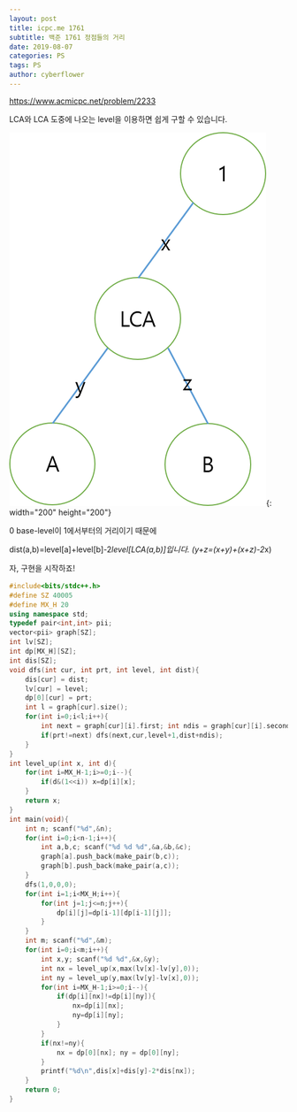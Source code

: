 ```yaml
---
layout: post
title: icpc.me 1761
subtitle: 백준 1761 정점들의 거리
date: 2019-08-07
categories: PS
tags: PS
author: cyberflower
---
```


<https://www.acmicpc.net/problem/2233>

LCA와 LCA 도중에 나오는 level을 이용하면 쉽게 구할 수 있습니다.

![트리](/img/2019-08-07-icpc1761.png){: width="200" height="200"}

0 base-level이 1에서부터의 거리이기 때문에 

dist(a,b)=level[a]+level[b]-2*level[LCA(a,b)]입니다. (y+z=(x+y)+(x+z)-2*x)

자, 구현을 시작하죠!

```cpp
#include<bits/stdc++.h>
#define SZ 40005
#define MX_H 20
using namespace std;
typedef pair<int,int> pii;
vector<pii> graph[SZ];
int lv[SZ];
int dp[MX_H][SZ];
int dis[SZ];
void dfs(int cur, int prt, int level, int dist){
	dis[cur] = dist;
	lv[cur] = level;
	dp[0][cur] = prt;
	int l = graph[cur].size();
	for(int i=0;i<l;i++){
		int next = graph[cur][i].first; int ndis = graph[cur][i].second;
		if(prt!=next) dfs(next,cur,level+1,dist+ndis);
	}
}
int level_up(int x, int d){
	for(int i=MX_H-1;i>=0;i--){
		if(d&(1<<i)) x=dp[i][x];
	}
	return x;
}
int main(void){
	int n; scanf("%d",&n);
	for(int i=0;i<n-1;i++){
		int a,b,c; scanf("%d %d %d",&a,&b,&c);
		graph[a].push_back(make_pair(b,c));
		graph[b].push_back(make_pair(a,c));
	}
	dfs(1,0,0,0);
	for(int i=1;i<MX_H;i++){
		for(int j=1;j<=n;j++){
			dp[i][j]=dp[i-1][dp[i-1][j]];
		}
	}
	int m; scanf("%d",&m);
	for(int i=0;i<m;i++){
		int x,y; scanf("%d %d",&x,&y);
		int nx = level_up(x,max(lv[x]-lv[y],0));
		int ny = level_up(y,max(lv[y]-lv[x],0));
		for(int i=MX_H-1;i>=0;i--){
			if(dp[i][nx]!=dp[i][ny]){
				nx=dp[i][nx];
				ny=dp[i][ny];
			}
		}
		if(nx!=ny){
			nx = dp[0][nx]; ny = dp[0][ny];
		}
		printf("%d\n",dis[x]+dis[y]-2*dis[nx]);		
	}
	return 0;
}
```
